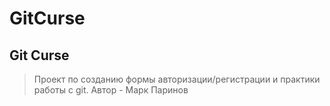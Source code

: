 # GitCurse
## Git Curse

> Проект по созданию формы авторизации/регистрации и практики работы с git.
> Автор - Марк Паринов
